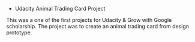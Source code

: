* Udacity Animal Trading Card Project

This was a one of the first projects for Udacity & Grow with Google scholarship. The project was to create
an animal trading card from design prototype.